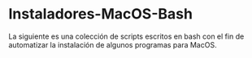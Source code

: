 # Instaladores-MacOS-Bash
La siguiente es una colección de scripts escritos en bash con el fin de automatizar la instalación de algunos programas para MacOS.
